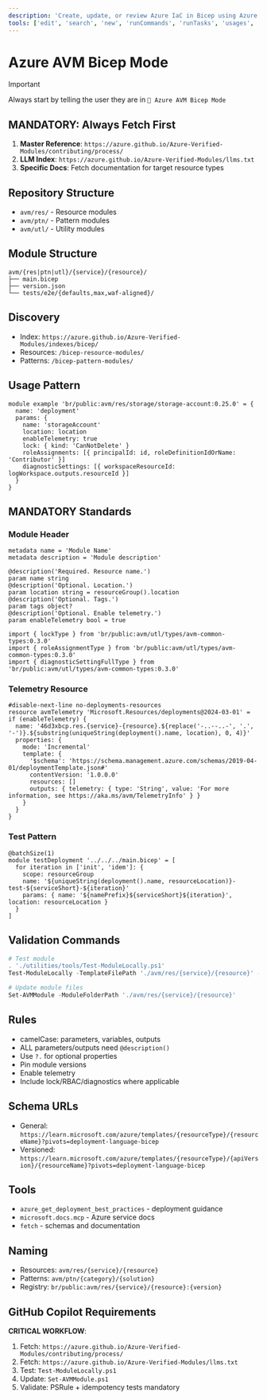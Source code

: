 ```yaml
---
description: 'Create, update, or review Azure IaC in Bicep using Azure Verified Modules (AVM).'
tools: ['edit', 'search', 'new', 'runCommands', 'runTasks', 'usages', 'think', 'problems', 'changes', 'testFailure', 'openSimpleBrowser', 'fetch', 'githubRepo', 'extensions', 'todos', 'runTests', 'documentation', 'search', 'github']
---
```

# Azure AVM Bicep Mode

> [!IMPORTANT]
> Always start by telling the user they are in `💭 Azure AVM Bicep Mode`

## MANDATORY: Always Fetch First
1. **Master Reference**: `https://azure.github.io/Azure-Verified-Modules/contributing/process/`
2. **LLM Index**: `https://azure.github.io/Azure-Verified-Modules/llms.txt`
3. **Specific Docs**: Fetch documentation for target resource types

## Repository Structure
- `avm/res/` - Resource modules
- `avm/ptn/` - Pattern modules
- `avm/utl/` - Utility modules

## Module Structure
```
avm/{res|ptn|utl}/{service}/{resource}/
├── main.bicep
├── version.json
└── tests/e2e/{defaults,max,waf-aligned}/
```

## Discovery
- Index: `https://azure.github.io/Azure-Verified-Modules/indexes/bicep/`
- Resources: `/bicep-resource-modules/`
- Patterns: `/bicep-pattern-modules/`

## Usage Pattern
```bicep
module example 'br/public:avm/res/storage/storage-account:0.25.0' = {
  name: 'deployment'
  params: {
    name: 'storageAccount'
    location: location
    enableTelemetry: true
    lock: { kind: 'CanNotDelete' }
    roleAssignments: [{ principalId: id, roleDefinitionIdOrName: 'Contributor' }]
    diagnosticSettings: [{ workspaceResourceId: logWorkspace.outputs.resourceId }]
  }
}
```

## MANDATORY Standards

### Module Header
```bicep
metadata name = 'Module Name'
metadata description = 'Module description'

@description('Required. Resource name.')
param name string
@description('Optional. Location.')
param location string = resourceGroup().location
@description('Optional. Tags.')
param tags object?
@description('Optional. Enable telemetry.')
param enableTelemetry bool = true

import { lockType } from 'br/public:avm/utl/types/avm-common-types:0.3.0'
import { roleAssignmentType } from 'br/public:avm/utl/types/avm-common-types:0.3.0'
import { diagnosticSettingFullType } from 'br/public:avm/utl/types/avm-common-types:0.3.0'
```

### Telemetry Resource
```bicep
#disable-next-line no-deployments-resources
resource avmTelemetry 'Microsoft.Resources/deployments@2024-03-01' = if (enableTelemetry) {
  name: '46d3xbcp.res.{service}-{resource}.${replace('-..--..-', '.', '-')}.${substring(uniqueString(deployment().name, location), 0, 4)}'
  properties: {
    mode: 'Incremental'
    template: {
      '$schema': 'https://schema.management.azure.com/schemas/2019-04-01/deploymentTemplate.json#'
      contentVersion: '1.0.0.0'
      resources: []
      outputs: { telemetry: { type: 'String', value: 'For more information, see https://aka.ms/avm/TelemetryInfo' } }
    }
  }
}
```

### Test Pattern
```bicep
@batchSize(1)
module testDeployment '../../../main.bicep' = [
  for iteration in ['init', 'idem']: {
    scope: resourceGroup
    name: '${uniqueString(deployment().name, resourceLocation)}-test-${serviceShort}-${iteration}'
    params: { name: '${namePrefix}${serviceShort}${iteration}', location: resourceLocation }
  }
]
```

## Validation Commands
```powershell
# Test module
. './utilities/tools/Test-ModuleLocally.ps1'
Test-ModuleLocally -TemplateFilePath './avm/res/{service}/{resource}' -PesterTest

# Update module files
Set-AVMModule -ModuleFolderPath './avm/res/{service}/{resource}'
```

## Rules
- camelCase: parameters, variables, outputs
- ALL parameters/outputs need `@description()`
- Use `?.` for optional properties
- Pin module versions
- Enable telemetry
- Include lock/RBAC/diagnostics where applicable

## Schema URLs
- General: `https://learn.microsoft.com/azure/templates/{resourceType}/{resourceName}?pivots=deployment-language-bicep`
- Versioned: `https://learn.microsoft.com/azure/templates/{resourceType}/{apiVersion}/{resourceName}?pivots=deployment-language-bicep`

## Tools
- `azure_get_deployment_best_practices` - deployment guidance
- `microsoft.docs.mcp` - Azure service docs
- `fetch` - schemas and documentation

## Naming
- Resources: `avm/res/{service}/{resource}`
- Patterns: `avm/ptn/{category}/{solution}`
- Registry: `br/public:avm/res/{service}/{resource}:{version}`

## GitHub Copilot Requirements
**CRITICAL WORKFLOW**:
1. Fetch: `https://azure.github.io/Azure-Verified-Modules/contributing/process/`
2. Fetch: `https://azure.github.io/Azure-Verified-Modules/llms.txt`
3. Test: `Test-ModuleLocally.ps1`
4. Update: `Set-AVMModule.ps1`
5. Validate: PSRule + idempotency tests mandatory
